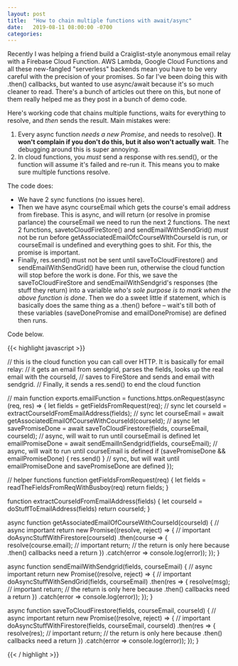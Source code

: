 ```yaml
---
layout: post
title:  "How to chain multiple functions with await/async"
date:   2019-08-11 08:00:00 -0700
categories: 
---
```


Recently I was helping a friend build a Craiglist-style anonymous email relay with a Firebase Cloud Function. AWS Lambda, Google Cloud Functions and all these new-fangled "serverless" backends mean you have to be very careful with the precision of your promises. So far I've been doing this with .then() callbacks, but wanted to use async/await because it's so much cleaner to read. There's a bunch of articles out there on this, but none of them really helped me as they post in a bunch of demo code.

Here's working code that chains multiple functions, waits for everything to resolve, and _then_ sends the result. Main mistakes were:

1. Every async function _needs a new Promise_, and needs to resolve(). **It won't complain if you don't do this, but it also won't actually wait**. The debugging around this is super annoying.
2. In cloud functions, you _must_ send a response with res.send(), or the function will assume it's failed and re-run it. This means you to make sure multiple functions resolve.

The code does:

* We have 2 sync functions (no issues here).
* Then we have async courseEmail which gets the course's email address from firebase. This is async, and will return (or resolve in promise parlance) the courseEmail we need to run the next 2 functions. The next 2 functions, savetoCloudFireStore() and sendEmailWithSendGrid() _must_ not be run before getAssociatedEmailOfcCourseWIthCourseId is run, or courseEmail is undefined and everything goes to shit. For this, the promise is important.
* Finally, res.send() must not be sent until saveToCloudFirestore() and sendEmailWithSendGrid() have been run, otherwise the cloud function will stop before the work is done. For this, we save the saveToCloudFireStore and sendEmailWithSendgrid's responses (the stuff they return) into a varialble _who's sole purpose is to mark when the above function is done_. Then we do a sweet little if statement, which is basically does the same thing as a .then() before – wait's till both of these variables (saveDonePromise and emailDonePromise) are defined then runs.

Code below.

{{< highlight javascript >}}

// this is the cloud function you can call over HTTP. It is basically for email relay:
// it gets an email from sendgrid, parses the fields, looks up the real email with the courseId,
// saves to FireStore and sends and email with sendgrid.
// Finally, it sends a res.send() to end the cloud function

// main function
exports.emailFunction = functions.https.onRequest(async (req, res) => {
  let fields = getFieldsFromRequest(req);                                          // sync
  let courseId = extractCourseIdFromEmailAddress(fields);                          // sync
  let courseEmail = await getAssociatedEmailOfCourseWithCourseId(courseId);        // async
  let savePromiseDone = await saveToCloudFirestore(fields, courseEmail, courseId); // async, will wait to run until courseEmail is defined
  let emailPromiseDone = await sendEmailInSendgrid(fields, courseEmail);           // async, will wait to run until courseEmail is defined
  if (savePromiseDone && emailPromiseDone) { res.send() }                          // sync, but will wait until emailPromiseDone and savePromiseDone are defined
});

// helper functions
function getFieldsFromRequest(req) {
  let fields = readTheFieldsFromReqWithBusboy(req)
  return fields;
}

function extractCourseIdFromEmailAddress(fields) {
  let courseId = doStuffToEmailAddress(fields)
  return courseId;
}

async function getAssociatedEmailOfCourseWithCourseId(courseId) { // async important
  return new Promise((resolve, reject) => { // important
    doAsyncStuffWithFirestore(courseId)
      .then(course => {
        resolve(course.email); // important
        return; // the return is only here because .then() callbacks need a return
      })
      .catch(error => console.log(error));
  });
}

async function sendEmailWithSendgrid(fields, courseEmail) { // async important
  return new Promise((resolve, reject) => { // important
    doAsyncStuffWithSendGrid(fields, courseEmail)
      .then(res => {
        resolve(msg); // important
        return; // the return is only here because .then() callbacks need a return
      })
      .catch(error => console.log(error));
  });
}

async function saveToCloudFirestore(fields, courseEmail, courseId) { // async important
  return new Promise((resolve, reject) => { // important
    doAsyncStuffWithFirestore(fields, courseEmail, courseId)
      .then(res => {
        resolve(res); // important
        return; // the return is only here because .then() callbacks need a return
      })
      .catch(error => console.log(error));
  });
}

{{< / highlight >}}